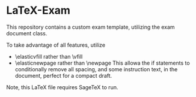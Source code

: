 # LaTeX-Exam
This repository contains a custom exam template, utilizing the exam document class.

To take advantage of all features, utilize
* \elasticvfill rather than \vfill
* \elasticnewpage rather than \newpage
This allowa the if statements to conditionally remove all spacing, and some instruction text, in the document, perfect for a compact draft.

Note, this LaTeX file requires SageTeX to run.
